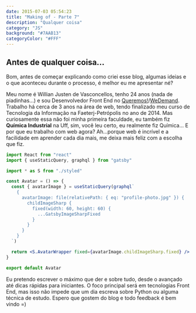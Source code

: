 ```yaml
---
date: 2015-07-03 05:54:23
title: "Making of - Parte 7"
description: "Qualquer coisa"
category: "JS"
background: "#7AAB13"
categoryColor: "#FFF"
---
```


## Antes de qualquer coisa...

Bom, antes de começar explicando como criei esse blog, algumas ideias e o que aconteceu durante o processo, é melhor eu me apresentar né?

Meu nome é Willian Justen de Vasconcellos, tenho 24 anos (nada de piadinhas...) e sou Desenvolvedor Front End no [Queremos!](https://queremos.com.br)/[WeDemand](https://wedemand.com). Trabalho há cerca de 3 anos na área de web, tendo finalizado meu curso de Tecnologia da Informação na Faeterj-Petrópolis no ano de 2014. Mas curiosamente essa não foi minha primeira faculdade, eu também fiz **Química Industrial** na Uff, sim, você leu certo, eu realmente fiz Química...
E por que eu trabalho com web agora? Ah...porque web é incrível e a facilidade em aprender cada dia mais, me deixa mais feliz com a escolha que fiz.

```jsx
import React from "react"
import { useStaticQuery, graphql } from "gatsby"

import * as S from "./styled"

const Avatar = () => {
  const { avatarImage } = useStaticQuery(graphql`
    {
      avatarImage: file(relativePath: { eq: "profile-photo.jpg" }) {
        childImageSharp {
          fixed(width: 60, height: 60) {
            ...GatsbyImageSharpFixed
          }
        }
      }
    }
  `)

  return <S.AvatarWrapper fixed={avatarImage.childImageSharp.fixed} />
}

export default Avatar
```

Eu pretendo escrever o máximo que der e sobre tudo, desde o avançado até dicas rápidas para iniciantes. O foco principal será em tecnologias Front End, mas isso não impede que um dia escreva sobre Python ou alguma técnica de estudo. Espero que gostem do blog e todo feedback é bem vindo =)
